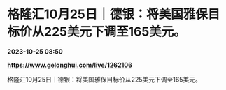 # 格隆汇10月25日｜德银：将美国雅保目标价从225美元下调至165美元。

**2023-10-25 08:50**

**https://www.gelonghui.com/live/1262106**

格隆汇10月25日｜德银：将美国雅保目标价从225美元下调至165美元。
